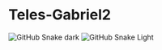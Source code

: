 # Teles-Gabriel2
![GitHub Snake dark](github-snake-dark.svg#gh-dark-mode-only)
![GitHub Snake Light](github-snake.svg#gh-light-mode-only)
